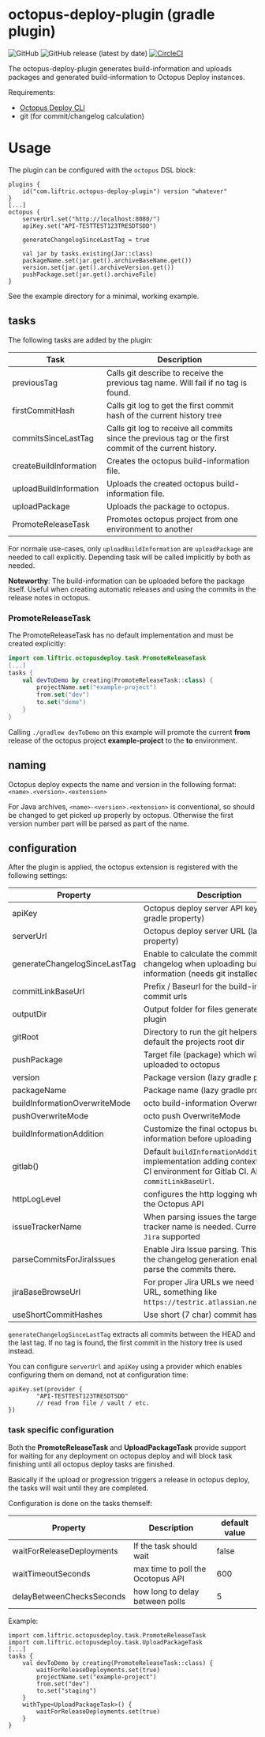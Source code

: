 # octopus-deploy-plugin (gradle plugin)
![GitHub](https://img.shields.io/github/license/Liftric/octopus-deploy-plugin)
![GitHub release (latest by date)](https://img.shields.io/github/v/release/Liftric/octopus-deploy-plugin)
[![CircleCI](https://circleci.com/gh/Liftric/octopus-deploy-plugin/tree/master.svg?style=svg)](https://circleci.com/gh/Liftric/octopus-deploy-plugin/tree/master)

The octopus-deploy-plugin generates build-information and uploads packages and generated build-information to Octopus Deploy instances.

Requirements:
 * [Octopus Deploy CLI](https://octopus.com/downloads/octopuscli)
 * git (for commit/changelog calculation)
 
# Usage
The plugin can be configured with the `octopus` DSL block:
```
plugins {
    id("com.liftric.octopus-deploy-plugin") version "whatever"
}
[...]
octopus {
    serverUrl.set("http://localhost:8080/")
    apiKey.set("API-TESTTEST123TRESDTSDD")

    generateChangelogSinceLastTag = true

    val jar by tasks.existing(Jar::class)
    packageName.set(jar.get().archiveBaseName.get())
    version.set(jar.get().archiveVersion.get())
    pushPackage.set(jar.get().archiveFile)
}
```

See the example directory for a minimal, working example.

## tasks
The following tasks are added by the plugin:

Task | Description
---|---
previousTag | Calls git describe to receive the previous tag name. Will fail if no tag is found.
firstCommitHash | Calls git log to get the first commit hash of the current history tree
commitsSinceLastTag | Calls git log to receive all commits since the previous tag or the first commit of the current history.
createBuildInformation | Creates the octopus build-information file.
uploadBuildInformation | Uploads the created octopus build-information file.
uploadPackage | Uploads the package to octopus.
PromoteReleaseTask | Promotes octopus project from one environment to another

For normale use-cases, only `uploadBuildInformation` are `uploadPackage` are needed to call explicitly. Depending
task will be called implicitly by both as needed.

**Noteworthy**: The build-information can be uploaded before the package itself. 
Useful when creating automatic releases and using the commits in the release notes in octopus.

### PromoteReleaseTask
The PromoteReleaseTask has no default implementation and must be created explicitly:
```kotlin
import com.liftric.octopusdeploy.task.PromoteReleaseTask
[...]
tasks {
    val devToDemo by creating(PromoteReleaseTask::class) {
        projectName.set("example-project")
        from.set("dev")
        to.set("demo")
    }
}
```
Calling `./gradlew devToDemo` on this example will promote the current **from** release of the octopus project **example-project**
to the **to** environment.

## naming
Octopus deploy expects the name and version in the following format: `<name>.<version>.<extension>`

For Java archives, `<name>-<version>.<extension>` is conventional, so should be changed to get picked up properly by octopus.
Otherwise the first version number part will be parsed as part of the name.

## configuration
After the plugin is applied, the octopus extension is registered with the following settings:

Property | Description | default value 
---|---|---
apiKey | Octopus deploy server API key (lazy gradle property)| -
serverUrl | Octopus deploy server URL (lazy gradle property)| -
generateChangelogSinceLastTag | Enable to calculate the commits for the changelog when uploading build-information (needs git installed) | false
commitLinkBaseUrl | Prefix / Baseurl for the build-information commit urls | http://git.example.com/repo/commits/
outputDir | Output folder for files generated by the plugin | build/octopus
gitRoot | Directory to run the git helpers in. By default the projects root dir | project.rootDir
pushPackage | Target file (package) which will be uploaded to octopus | -
version | Package version (lazy gradle property)| -
packageName | Package name (lazy gradle property)| -
buildInformationOverwriteMode | octo build-information OverwriteMode | -
pushOverwriteMode | octo push OverwriteMode | -
buildInformationAddition | Customize the final octopus build-information before uploading | {}
gitlab() | Default `buildInformationAddition` implementation adding context from the CI environment for Gitlab CI. Also sets `commitLinkBaseUrl`. | not applied
httpLogLevel | configures the http logging while using the Octopus API | `HttpLoggingInterceptor.Level.NONE`
issueTrackerName | When parsing issues the target issue tracker name is needed. Currently only `Jira` supported | **optional/none**
parseCommitsForJiraIssues | Enable Jira Issue parsing. This needs the changelog generation enabled to parse the commits there. | **optional/none**
jiraBaseBrowseUrl | For proper Jira URLs we need the base URL, something like `https://testric.atlassian.net/browse/`. | **optional/none**
useShortCommitHashes | Use short (7 char) commit hashes. | true

`generateChangelogSinceLastTag` extracts all commits between the HEAD and the last tag. 
If no tag is found, the first commit in the history tree is used instead.

You can configure `serverUrl` and `apiKey` using a provider which enables configuring them on demand, not at configuration time:
```
apiKey.set(provider {
        "API-TESTTEST123TRESDTSDD"
        // read from file / vault / etc.
})
```

### task specific configuration
Both the **PromoteReleaseTask** and **UploadPackageTask** provide support for waiting
for any deployment on octopus deploy and will block task finishing until all octopus deploy tasks are finished.

Basically if the upload or progression triggers a release in octopus deploy, the tasks will wait until they are completed.

Configuration is done on the tasks themself:

Property | Description | default value 
---|---|---
waitForReleaseDeployments | If the task should wait | false
waitTimeoutSeconds | max time to poll the Ocotopus API | 600
delayBetweenChecksSeconds | how long to delay between polls | 5

Example:
```
import com.liftric.octopusdeploy.task.PromoteReleaseTask
import com.liftric.octopusdeploy.task.UploadPackageTask
[...]
tasks {
    val devToDemo by creating(PromoteReleaseTask::class) {
        waitForReleaseDeployments.set(true)
        projectName.set("example-project")
        from.set("dev")
        to.set("staging")
    }
    withType<UploadPackageTask>() {
        waitForReleaseDeployments.set(true)
    }
}
```
